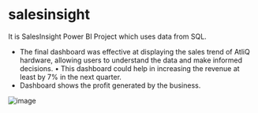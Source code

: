 # salesinsight

It is SalesInsight Power BI Project which uses data from SQL.
* The final dashboard was effective at displaying the sales trend of AtliQ hardware, allowing users to understand the data and make informed decisions.
• This dashboard could help in increasing the revenue at least by 7% in the next quarter.
* Dashboard shows the profit generated by the business.

![image](https://user-images.githubusercontent.com/129850080/232990030-8580bde7-7777-4714-9dd9-e80c4c77914f.png)


